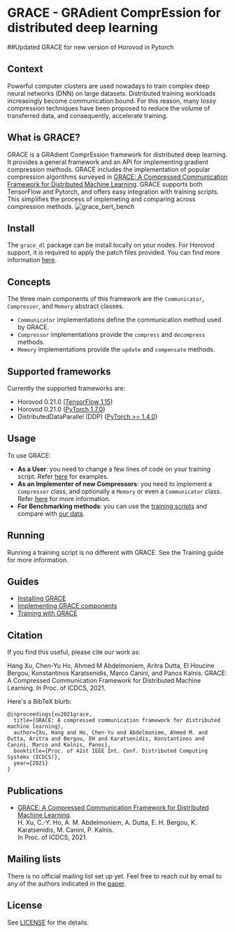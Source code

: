 # GRACE - GRAdient ComprEssion for distributed deep learning

##Updated GRACE for new version of Horovod in Pytorch




## Context
Powerful computer clusters are used nowadays to train complex deep neural networks (DNN) on large datasets. Distributed training workloads increasingly become communication bound. For this reason, many lossy compression techniques have been proposed to reduce the volume of transferred data, and consequently, accelerate training.

## What is GRACE?
GRACE is a GRAdient ComprEssion framework for distributed deep learning.
It provides a general framework and an API for implementing gradient compression methods.
GRACE includes the implementation of popular compression algorithms surveyed in [GRACE: A Compressed Communication Framework for Distributed Machine Learning](https://sands.kaust.edu.sa/papers/grace.icdcs21.pdf).
GRACE supports both TensorFlow and Pytorch, and offers easy integration with training scripts. This simplifies
the process of implemeting and comparing across compression methods.
![grace_bert_bench](https://user-images.githubusercontent.com/52653060/174394060-8f616ed0-0fca-424d-ab9f-2648423d11c2.jpg)


## Install
The `grace_dl` package can be install locally on your nodes. For Horovod support, it is required to apply
the patch files provided. You can find more information [here](INSTALLING.md).

## Concepts
The three main components of this framework are the `Communicator`, `Compressor`, and `Memory` abstract classes.
- `Communicator` implementations define the communication method used by GRACE.
- `Compressor` implementations provide the `compress` and `decompress` methods.
- `Memory` implementations provide the `update` and `compensate` methods.

## Supported frameworks
Currently the supported frameworks are:
- Horovod 0.21.0 ([TensorFlow 1.15](grace_dl/tensorflow))
- Horovod 0.21.0 ([PyTorch 1.7.0](grace_dl/torch))
- DistributedDataParallel (DDP) ([PyTorch >= 1.4.0](grace_dl/dist))

## Usage
To use GRACE:
- **As a User**: you need to change a few lines of code on your training script. Refer [here](TRAINING.md) for examples.
- **As an Implementer of new Compressors**: you need to implement a `Compressor` class, and optionally a `Memory` or even a `Communicator` class.
Refer [here](IMPLEMENTING.md) for more information.
- **For Benchmarking methods**: you can use the [training scripts](https://github.com/sands-lab/grace-benchmarks) and compare with [our data](https://github.com/sands-lab/grace-data).

## Running
Running a training script is no different with GRACE. See the Training guide for more information.

## Guides
- [Installing GRACE](INSTALLING.md)
- [Implementing GRACE components](IMPLEMENTING.md)
- [Training with GRACE](TRAINING.md)

## Citation

If you find this useful, please cite our work as:

Hang Xu, Chen-Yu Ho, Ahmed M Abdelmoniem, Aritra Dutta, El Houcine Bergou, Konstantinos Karatsenidis, Marco Canini, and Panos Kalnis. GRACE: A Compressed Communication Framework for Distributed Machine Learning. In Proc. of ICDCS, 2021.

Here's a BibTeX blurb:

```
@inproceedings{xu2021grace,
  title={GRACE: A compressed communication framework for distributed machine learning},
  author={Xu, Hang and Ho, Chen-Yu and Abdelmoniem, Ahmed M. and Dutta, Aritra and Bergou, EH and Karatsenidis, Konstantinos and Canini, Marco and Kalnis, Panos},
  booktitle={Proc. of 41st IEEE Int. Conf. Distributed Computing Systems (ICDCS)},
  year={2021}
}
```

## Publications

* [GRACE: A Compressed Communication Framework for Distributed Machine Learning](https://sands.kaust.edu.sa/papers/grace.icdcs21.pdf).<br>
  H. Xu, C.-Y. Ho, A. M. Abdelmoniem, A. Dutta, E. H. Bergou, K. Karatsenidis, M. Canini, P. Kalnis.<br>
  In Proc. of ICDCS, 2021.

## Mailing lists

There is no official mailing list set up yet. Feel free to reach out by email to any of the authors indicated in the [paper](https://sands.kaust.edu.sa/papers/grace.icdcs21.pdf).

## License
See [LICENSE](LICENSE) for the details.
